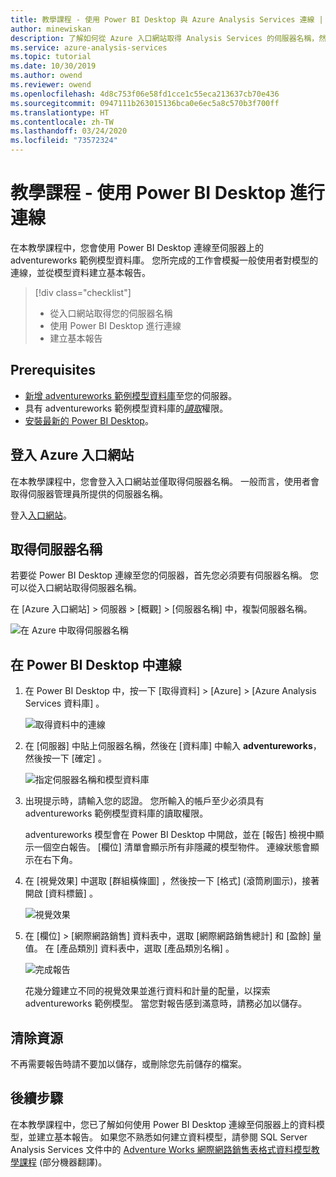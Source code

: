 ```yaml
---
title: 教學課程 - 使用 Power BI Desktop 與 Azure Analysis Services 連線 | Microsoft Docs
author: minewiskan
description: 了解如何從 Azure 入口網站取得 Analysis Services 的伺服器名稱，然後使用 Power BI Desktop 來連線到伺服器。
ms.service: azure-analysis-services
ms.topic: tutorial
ms.date: 10/30/2019
ms.author: owend
ms.reviewer: owend
ms.openlocfilehash: 4d8c753f06e58fd1cce1c55eca213637cb70e436
ms.sourcegitcommit: 0947111b263015136bca0e6ec5a8c570b3f700ff
ms.translationtype: HT
ms.contentlocale: zh-TW
ms.lasthandoff: 03/24/2020
ms.locfileid: "73572324"
---
```

# <a name="tutorial-connect-with-power-bi-desktop"></a>教學課程 - 使用 Power BI Desktop 進行連線

在本教學課程中，您會使用 Power BI Desktop 連線至伺服器上的 adventureworks 範例模型資料庫。 您所完成的工作會模擬一般使用者對模型的連線，並從模型資料建立基本報告。

> [!div class="checklist"]
> * 從入口網站取得您的伺服器名稱
> * 使用 Power BI Desktop 進行連線
> * 建立基本報告

## <a name="prerequisites"></a>Prerequisites

- [新增 adventureworks 範例模型資料庫](../analysis-services-create-sample-model.md)至您的伺服器。
- 具有 adventureworks 範例模型資料庫的[*讀取*](../analysis-services-server-admins.md)權限。
- [安裝最新的 Power BI Desktop](https://powerbi.microsoft.com/desktop)。

## <a name="sign-in-to-the-azure-portal"></a>登入 Azure 入口網站
在本教學課程中，您會登入入口網站並僅取得伺服器名稱。 一般而言，使用者會取得伺服器管理員所提供的伺服器名稱。

登入[入口網站](https://portal.azure.com/)。

## <a name="get-server-name"></a>取得伺服器名稱
若要從 Power BI Desktop 連線至您的伺服器，首先您必須要有伺服器名稱。 您可以從入口網站取得伺服器名稱。

在 [Azure 入口網站]  > 伺服器 > [概觀]   >  [伺服器名稱]  中，複製伺服器名稱。
   
   ![在 Azure 中取得伺服器名稱](./media/analysis-services-tutorial-pbid/aas-copy-server-name.png)

## <a name="connect-in-power-bi-desktop"></a>在 Power BI Desktop 中連線

1. 在 Power BI Desktop 中，按一下 [取得資料]   > [Azure]   > [Azure Analysis Services 資料庫]  。

   ![取得資料中的連線](./media/analysis-services-tutorial-pbid/aas-pbid-connect-aasserver.png)

2. 在 [伺服器]  中貼上伺服器名稱，然後在 [資料庫]  中輸入 **adventureworks**，然後按一下 [確定]  。

   ![指定伺服器名稱和模型資料庫](./media/analysis-services-tutorial-pbid/aas-pbid-connect-aas-servername.png)

3. 出現提示時，請輸入您的認證。 您所輸入的帳戶至少必須具有 adventureworks 範例模型資料庫的讀取權限。

    adventureworks 模型會在 Power BI Desktop 中開啟，並在 [報告] 檢視中顯示一個空白報告。 [欄位]  清單會顯示所有非隱藏的模型物件。 連線狀態會顯示在右下角。

4. 在 [視覺效果]  中選取 [群組橫條圖]  ，然後按一下 [格式]  \(滾筒刷圖示)，接著開啟 [資料標籤]  。 

   ![視覺效果](./media/analysis-services-tutorial-pbid/aas-pbid-visualizations-report.png)

5. 在 [欄位]   > [網際網路銷售]  資料表中，選取 [網際網路銷售總計]  和 [盈餘]  量值。 在 [產品類別]  資料表中，選取 [產品類別名稱]  。

   ![完成報告](./media/analysis-services-tutorial-pbid/aas-pbid-complete-report.png)

    花幾分鐘建立不同的視覺效果並進行資料和計量的配量，以探索 adventureworks 範例模型。 當您對報告感到滿意時，請務必加以儲存。

## <a name="clean-up-resources"></a>清除資源

不再需要報告時請不要加以儲存，或刪除您先前儲存的檔案。

## <a name="next-steps"></a>後續步驟
在本教學課程中，您已了解如何使用 Power BI Desktop 連線至伺服器上的資料模型，並建立基本報告。 如果您不熟悉如何建立資料模型，請參閱 SQL Server Analysis Services 文件中的 [Adventure Works 網際網路銷售表格式資料模型教學課程](https://docs.microsoft.com/analysis-services/tutorial-tabular-1400/as-adventure-works-tutorial) \(部分機器翻譯\)。